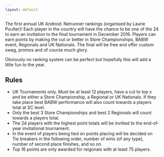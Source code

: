 ```yaml
---
layout: default
---
```


The first annual UK Android: Netrunner rankings (organised by Laurie Poulter)! Each player in the country will have the chance to be one of the 24 to earn an invitation to the final tournament in December 2016. Players can earn points by making the cut or better in Store Championships, BABW event, Regionals and UK Nationals. The final will be free and offer custom swag, promos and of course much glory.

Obviously no ranking system can be perfect but hopefully this will add a little fun to the year.

## <a name="rules"></a>Rules

* UK Tournaments only. Must be at least 12 players, have a cut to top x and be either a Store Championship, a Regional or UK Nationals. If they take place best BABW performance will also count towards a players total at SC level.
* Only the best 3 Store Championships and best 2 Regionals will count towards a players total.
* The 24 players with the highest point totals will be invitied to the end-of-year invitational tournament.
* In the event of players being tied on points placing will be decided on Tie breakers in the following order, number of wins (of any type), number of second place finishes, and so on.
* Top 16 points are only awarded for reigonals with at least 75 players.
